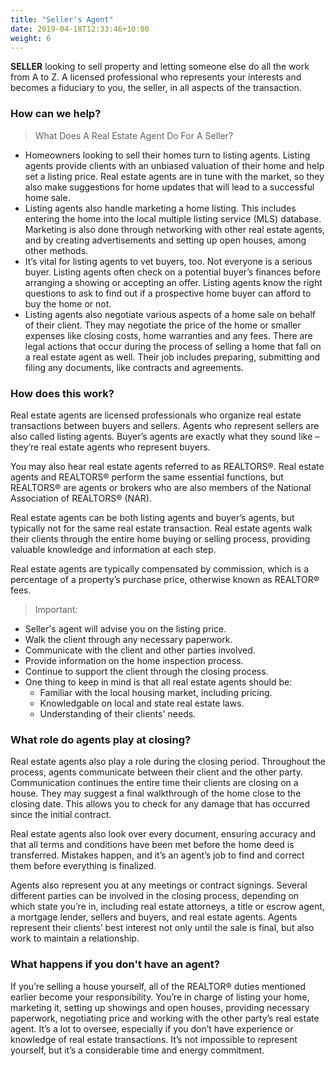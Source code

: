 ```yaml
---
title: "Seller's Agent"
date: 2019-04-18T12:33:46+10:00
weight: 6
---
```


**SELLER** looking to sell property and letting someone else do all the work from A to Z. A licensed professional who represents your interests and becomes a fiduciary to you, the seller, in all aspects of the transaction.

### How can we help?

> What Does A Real Estate Agent Do For A Seller?
- Homeowners looking to sell their homes turn to listing agents. Listing agents provide clients with an unbiased valuation of their home and help set a listing price. Real estate agents are in tune with the market, so they also make suggestions for home updates that will lead to a successful home sale.
- Listing agents also handle marketing a home listing. This includes entering the home into the local multiple listing service (MLS) database. Marketing is also done through networking with other real estate agents, and by creating advertisements and setting up open houses, among other methods.
- It’s vital for listing agents to vet buyers, too. Not everyone is a serious buyer. Listing agents often check on a potential buyer’s finances before arranging a showing or accepting an offer. Listing agents know the right questions to ask to find out if a prospective home buyer can afford to buy the home or not.
- Listing agents also negotiate various aspects of a home sale on behalf of their client. They may negotiate the price of the home or smaller expenses like closing costs, home warranties and any fees. There are legal actions that occur during the process of selling a home that fall on a real estate agent as well. Their job includes preparing, submitting and filing any documents, like contracts and agreements.

### How does this work?
Real estate agents are licensed professionals who organize real estate transactions between buyers and sellers. Agents who represent sellers are also called listing agents. Buyer’s agents are exactly what they sound like – they’re real estate agents who represent buyers.

You may also hear real estate agents referred to as REALTORS®. Real estate agents and REALTORS® perform the same essential functions, but REALTORS® are agents or brokers who are also members of the National Association of REALTORS® (NAR).

Real estate agents can be both listing agents and buyer’s agents, but typically not for the same real estate transaction. Real estate agents walk their clients through the entire home buying or selling process, providing valuable knowledge and information at each step.

Real estate agents are typically compensated by commission, which is a percentage of a property’s purchase price, otherwise known as REALTOR® fees.

> Important:
- Seller's agent will advise you on the listing price.
- Walk the client through any necessary paperwork.
- Communicate with the client and other parties involved.
- Provide information on the home inspection process.
- Continue to support the client through the closing process.
- One thing to keep in mind is that all real estate agents should be:
  - Familiar with the local housing market, including pricing.
  - Knowledgable on local and state real estate laws.
  - Understanding of their clients' needs.

### What role do agents play at closing?
Real estate agents also play a role during the closing period. Throughout the process, agents communicate between their client and the other party. Communication continues the entire time their clients are closing on a house. They may suggest a final walkthrough of the home close to the closing date. This allows you to check for any damage that has occurred since the initial contract.

Real estate agents also look over every document, ensuring accuracy and that all terms and conditions have been met before the home deed is transferred. Mistakes happen, and it’s an agent’s job to find and correct them before everything is finalized.

Agents also represent you at any meetings or contract signings. Several different parties can be involved in the closing process, depending on which state you’re in, including real estate attorneys, a title or escrow agent, a mortgage lender, sellers and buyers, and real estate agents. Agents represent their clients’ best interest not only until the sale is final, but also work to maintain a relationship.

### What happens if you don't have an agent?
If you’re selling a house yourself, all of the REALTOR® duties mentioned earlier become your responsibility. You’re in charge of listing your home, marketing it, setting up showings and open houses, providing necessary paperwork, negotiating price and working with the other party’s real estate agent. It’s a lot to oversee, especially if you don’t have experience or knowledge of real estate transactions. It’s not impossible to represent yourself, but it’s a considerable time and energy commitment.
